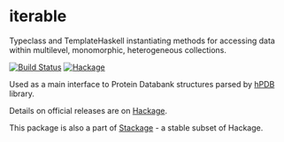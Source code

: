 iterable
========
Typeclass and TemplateHaskell instantiating methods for accessing data within multilevel,
monomorphic, heterogeneous collections.

[![Build Status](https://api.travis-ci.org/BioHaskell/iterable.png?branch=master)](https://travis-ci.org/BioHaskell/iterable)
[![Hackage](https://budueba.com/hackage/iterable)](https://hackage.haskell.org/package/iterable)

Used as a main interface to Protein Databank structures parsed by [hPDB](http://hackage.haskell.org/package/hPDB) library.

Details on official releases are on [Hackage](http://hackage.haskell.org/package/iterable).

This package is also a part of [Stackage](http://daniel-diaz.github.io/stackagelist/) - a stable subset of Hackage.
